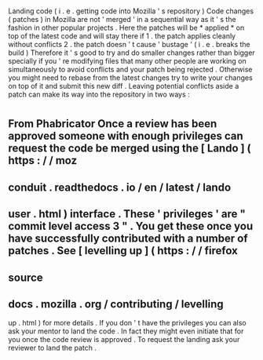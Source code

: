 #
Landing
code
(
i
.
e
.
getting
code
into
Mozilla
'
s
repository
)
Code
changes
(
patches
)
in
Mozilla
are
not
'
merged
'
in
a
sequential
way
as
it
'
s
the
fashion
in
other
popular
projects
.
Here
the
patches
will
be
*
applied
*
on
top
of
the
latest
code
and
will
stay
there
if
1
.
the
patch
applies
cleanly
without
conflicts
2
.
the
patch
doesn
'
t
cause
'
bustage
'
(
i
.
e
.
breaks
the
build
)
Therefore
it
'
s
good
to
try
and
do
smaller
changes
rather
than
bigger
specially
if
you
'
re
modifying
files
that
many
other
people
are
working
on
simultaneously
to
avoid
conflicts
and
your
patch
being
rejected
.
Otherwise
you
might
need
to
rebase
from
the
latest
changes
try
to
write
your
changes
on
top
of
it
and
submit
this
new
diff
.
Leaving
potential
conflicts
aside
a
patch
can
make
its
way
into
the
repository
in
two
ways
:
#
#
From
Phabricator
Once
a
review
has
been
approved
someone
with
enough
privileges
can
request
the
code
be
merged
using
the
[
Lando
]
(
https
:
/
/
moz
-
conduit
.
readthedocs
.
io
/
en
/
latest
/
lando
-
user
.
html
)
interface
.
These
'
privileges
'
are
"
commit
level
access
3
"
.
You
get
these
once
you
have
successfully
contributed
with
a
number
of
patches
.
See
[
levelling
up
]
(
https
:
/
/
firefox
-
source
-
docs
.
mozilla
.
org
/
contributing
/
levelling
-
up
.
html
)
for
more
details
.
If
you
don
'
t
have
the
privileges
you
can
also
ask
your
mentor
to
land
the
code
.
In
fact
they
might
even
initiate
that
for
you
once
the
code
review
is
approved
.
To
request
the
landing
ask
your
reviewer
to
land
the
patch
.

